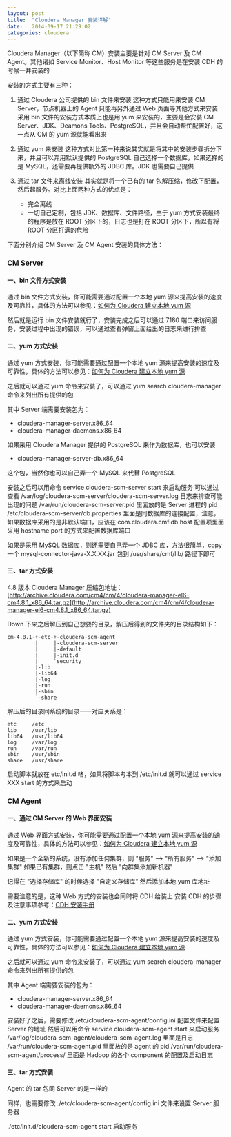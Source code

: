```yaml
---
layout: post
title:  "Cloudera Manager 安装详解"
date:   2014-09-17 21:29:02
categories: cloudera
---
```


Cloudera Manager（以下简称 CM）安装主要是针对 CM Server 及 CM Agent。其他诸如 Service Monitor、Host Monitor 等这些服务是在安装 CDH 的时候一并安装的

安装的方式主要有三种：

1. 通过 Cloudera 公司提供的 bin 文件来安装
   这种方式只能用来安装 CM Server，节点机器上的 Agent 只能再另外通过 Web 页面等其他方式来安装
   采用 bin 文件的安装方式本质上也是用 yum 来安装的，主要是会安装 CM Server、JDK、Deamons Tools、PostgreSQL，并且会自动帮忙配置好，这一点从 CM 的 yum 源就能看出来

2. 通过 yum 来安装
   这种方式对比第一种来说其实就是将其中的安装步骤拆分下来，并且可以弃用默认提供的 PostgreSQL 自己选择一个数据库，如果选择的是 MySQL，还需要再提供额外的 JDBC 库。JDK 也需要自己提供

3. 通过 tar 文件来离线安装
   其实就是将一个已有的 tar 包解压缩，修改下配置，然后起服务。对比上面两种方式的优点是：
    * 完全离线
    * 一切自己定制，包括 JDK、数据库、文件路径，由于 yum 方式安装最终的程序是放在 ROOT 分区下的，日志也是打在 ROOT 分区下，所以有将 ROOT 分区打满的危险

下面分别介绍 CM Server 及 CM Agent 安装的具体方法：

### CM Server
#### 一、bin 文件方式安装
通过 bin 文件方式安装，你可能需要通过配置一个本地 yum 源来提高安装的速度及可靠性，具体的方法可以参见：[如何为 Cloudera 建立本地 yum 源](/cloudera/yum/2014/09/18/how-to-create-yum-source-for-cloudera/)

然后就是运行 bin 文件安装就行了，安装完成之后可以通过 7180 端口来访问服务，安装过程中出现的错误，可以通过查看弹窗上面给出的日志来进行排查

#### 二、yum 方式安装
通过 yum 方式安装，你可能需要通过配置一个本地 yum 源来提高安装的速度及可靠性，具体的方法可以参见：[如何为 Cloudera 建立本地 yum 源](/cloudera/yum/2014/09/18/how-to-create-yum-source-for-cloudera/)

之后就可以通过 yum 命令来安装了，可以通过 yum search cloudera-manager 命令来列出所有提供的包

其中 Server 端需要安装包为：

   * cloudera-manager-server.x86_64   
   * cloudera-manager-daemons.x86_64

如果采用 Cloudera Manager 提供的 PostgreSQL 来作为数据库，也可以安装

   * cloudera-manager-server-db.x86_64   

这个包，当然你也可以自己弄一个 MySQL 来代替 PostgreSQL

安装之后可以用命令 service cloudera-scm-server start 来启动服务
可以通过查看 /var/log/cloudera-scm-server/cloudera-scm-server.log 日志来排查可能出现的问题
/var/run/cloudera-scm-server.pid 里面放的是 Server 进程的 pid
/etc/cloudera-scm-server/db.properties 里面是同数据库的连接配置，注意，如果数据库采用的是非默认端口，应该在 com.cloudera.cmf.db.host 配置项里面采用 hostname:port 的方式来配置数据库端口

如果是采用 MySQL 数据库，则还需要自己弄一个 JDBC 库，方法很简单，copy 一个 mysql-connector-java-X.X.XX.jar 包到 /usr/share/cmf/lib/ 路径下即可

#### 三、tar 方式安装
4.8 版本 Cloudera Manager 压缩包地址：
[http://archive.cloudera.com/cm4/cm/4/cloudera-manager-el6-cm4.8.1_x86_64.tar.gz](http://archive.cloudera.com/cm4/cm/4/cloudera-manager-el6-cm4.8.1_x86_64.tar.gz)

Down 下来之后解压到自己想要的目录，解压后得到的文件夹的目录结构如下：

```
cm-4.8.1-+-etc-+-cloudera-scm-agent
         |     |-cloudera-scm-server
         |     |-default
         |     |-init.d
         |     `security
         |-lib
         |-lib64
         |-log
         |-run
         |-sbin
         `-share
```

解压后的目录同系统的目录一一对应关系是：

```
etc     /etc
lib     /usr/lib
lib64   /usr/lib64
log     /var/log
run     /var/run
sbin    /usr/sbin
share   /usr/share
```

启动脚本就放在 etc/init.d 咯，如果将脚本考本到 /etc/init.d 就可以通过 service XXX start 的方式来启动

### CM Agent
#### 一、通过 CM Server 的 Web 界面安装
通过 Web 界面方式安装，你可能需要通过配置一个本地 yum 源来提高安装的速度及可靠性，具体的方法可以参见：[如何为 Cloudera 建立本地 yum 源](/cloudera/yum/2014/09/18/how-to-create-yum-source-for-cloudera/)

如果是一个全新的系统，没有添加任何集群，则 "服务" --> "所有服务" --> "添加集群"
如果已有集群，则点击 "主机" 然后 "向群集添加新机器"

记得在 "选择存储库" 的时候选择 "自定义存储库" 然后添加本地 yum 库地址

需要注意的是，这种 Web 方式的安装也会同时将 CDH 给装上
安装 CDH 的步骤及注意事项参考：[CDH 安装手册](/cloudera/2014/09/18/CDH-install/)

#### 二、yum 方式安装
通过 yum 方式安装，你可能需要通过配置一个本地 yum 源来提高安装的速度及可靠性，具体的方法可以参见：[如何为 Cloudera 建立本地 yum 源](/cloudera/yum/2014/09/18/how-to-create-yum-source-for-cloudera/)

之后就可以通过 yum 命令来安装了，可以通过 yum search cloudera-manager 命令来列出所有提供的包

其中 Agent 端需要安装的包为：

   * cloudera-manager-server.x86_64   
   * cloudera-manager-daemons.x86_64

安装好了之后，需要修改 /etc/cloudera-scm-agent/config.ini 配置文件来配置 Server 的地址
然后可以用命令 service cloudera-scm-agent start 来启动服务
/var/log/cloudera-scm-agent/cloudera-scm-agent.log 里面是日志
/var/run/cloudera-scm-agent.pid 里面放的是 agent 的 pid
/var/run/cloudera-scm-agent/process/ 里面是 Hadoop 的各个 component 的配置及启动日志

#### 三、tar 方式安装
Agent 的 tar 包同 Server 的是一样的

同样，也需要修改 ./etc/cloudera-scm-agent/config.ini 文件来设置 Server 服务器

./etc/init.d/cloudera-scm-agent start 启动服务

[jekyll-gh]: https://github.com/jekyll/jekyll
[jekyll]:    http://jekyllrb.com

